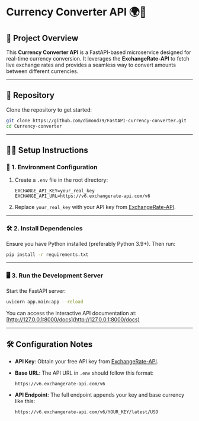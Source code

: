 # Currency Converter API 🌍💱

## 📌 Project Overview

This **Currency Converter API** is a FastAPI-based microservice designed for real-time currency conversion. It leverages the **ExchangeRate-API** to fetch live exchange rates and provides a seamless way to convert amounts between different currencies.

---

## 📂 Repository

Clone the repository to get started:

```bash
git clone https://github.com/dimond79/FastAPI-currency-converter.git  
cd Currency-converter  
```

---

## 🧑‍💻 Setup Instructions

### 🔧 1. Environment Configuration

1. Create a `.env` file in the root directory:

   ```plaintext
   EXCHANGE_API_KEY=your_real_key  
   EXCHANGE_API_URL=https://v6.exchangerate-api.com/v6  
   ```

2. Replace `your_real_key` with your API key from [ExchangeRate-API](https://www.exchangerate-api.com).

---

### 🛠️ 2. Install Dependencies

Ensure you have Python installed (preferably Python 3.9+). Then run:

```bash
pip install -r requirements.txt  
```

---

### 🖥️ 3. Run the Development Server

Start the FastAPI server:

```bash
uvicorn app.main:app --reload  
```

You can access the interactive API documentation at:
[http://127.0.0.1:8000/docs](http://127.0.0.1:8000/docs)

---

## 🛠️ Configuration Notes

* **API Key**: Obtain your free API key from [ExchangeRate-API](https://www.exchangerate-api.com).
* **Base URL**: The API URL in `.env` should follow this format:

  ```plaintext
  https://v6.exchangerate-api.com/v6  
  ```
* **API Endpoint**: The full endpoint appends your key and base currency like this:

  ```plaintext
  https://v6.exchangerate-api.com/v6/YOUR_KEY/latest/USD  
  ```


